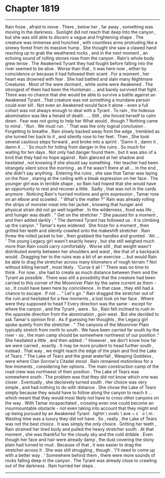 
# Chapter 1819


---

Rain froze , afraid to move .
There , below her , far away , something was moving In the darkness . Sunlight did not reach that deep Into the canyon , but she was still able to discern a vague and frightening shape .
The creature was immense and hunched , with countless arms protruding like a sinewy forest from its massive hump . She thought she saw a clawed hand reaching up to grab the weathered rocks , and in the next moment , an echoing sound of rolling stones rose from the canyon .
Rain's whole body grew tense .
The Awakened Tyrant they had fought before falling into the river seemed to be alive . Worse than that , it was here now , either by coincidence or because it had followed their scent .
For a moment , her heart was drowned with fear .
She had battled and slain many Nightmare Creatures . Most of the were dormant , while some were Awakened . The strongest of them had been the Huntsman ... and barely survived that fight .
There was no chance that she would be able to survive a battle against an Awakened Tyrant . That creature was not something a mundane person could ever kill . Not even an Awakened would face it alone - even a full cohort was not always enough to deal with a Tyrant .
To rain , the hideous abomination was like a herald of death .
... Still , she forced herself to calm down . Fear was not going to help her
What would , though ? Nothing came to mind .
‘ Run . We must run . '
That was the only logical conclusion .
Forgetting to breathe , Rain slowly backed away from the edge , trembled as she turned her back to it , and silently rose to her feet . Then , She took several cautious steps forward , and broke into a sprint .
'Damn it , damn it , damn it ... '
So much for hiding from danger in the ruins . So much for waiting for ten days . Not only had danger found them , but it was also of a kind that they had no hope against .
Rain glanced at her shadow and hesitated , not knowing if she should say something . Her teacher had been strangely silent since the morning , as if he wasn't there at all ...
In the end , she didn't say anything .
Entering the ruins , she saw that Tamar was laying on the floor , staring at the ceiling with a bleak expression on her face . The younger girl was in terrible shape , so Rain had hoped that she would have an opportunity to rest and recover a little .
Sadly , that was not in the cards anymore .
Noticing Rain's hurried motions and grim expression , Tamar rose on an elbow and scowled .
" What's the matter ?"
Rain was already rolling the strips of monster meat into her jacket , knowing that hunger and physical strain did not go well together . In the wilderness , food was life , and hunger was death .
" Get on the stretcher ."
She paused for a moment , and then added darkly :
" The damned Tyrant has followed us . It is climbing up the canyon ."
Tamar's eyes widened .
She froze for a moment , then gritted her teeth and silently crawled onto the makeshift stretcher .
Rain threw the rolled jacket to her , then grabbed the handles and grunted .
'Ah ... '
The young Legacy girl wasn't exactly heavy , but she still weighed much more than Rain could carry comfortably . Worse still , that weight wasn't distributed evenly between her shoulders and waist , like that of a backpack would . Dragging her to the ruins was a bit of an exercise ... but would Rain be able to drag the stretcher across many kilometers of rough terrain ?
Not without killing herself , most likely .
'Curse it all ! '
There was no time to think . For now , she had to create as much distance between them and the Tyrant as possible . There was still a possibility that the creature had been carried to this corner of the Moonriver Plain by the same current as them - so , It could have been here by coincidence . In that case , they still had a chance to escape .
If not ...
" Let's go ."
Rain dragged the stretcher out of the ruin and hesitated for a few moments , a lost look on her face .
Where were they supposed to head ?
Every direction was the same - except for where the canyon , and the Tyrant , were . So , Rain felt inclined to rush in the opposite direction from the abomination , goin west .
But she decided to ask Tamar's opinion first . As if guessing her thoughts , the Legacy girl spoke quietly from the stretcher .
" The canyons of the Moonriver Plain typically stretch from north to south . We have been carried far south by the river - so , the main camp should be somewhere northwest of our position ."
She hesitated a little , and then added :
" However , we don't know how far we were carried , exactly . It may be more prudent to head further south , instead . That way , we might reach the edge of the plain and find the Lake of Tears .”
The Lake of Tears and the great waterfall , Weeping Goddess , were where Clan Sorrow's Citadel stood .
Rain remained motionless for a few moments , considering her options .
The main construction camp of the road crew was northwest of their position . The Lake of Tears was somewhere south . The problem was that they did not know which one was closer .
Eventually , she decisively turned south .
Her choice was very simple , and had nothing to do with distance . She chose the Lake of Tears simply because they would have to follow along the canyon to reach it ... which meant that they would most likely not have to cross other canyons on the way .
With Tamar incapacitated , crossing even one could become an insurmountable obstacle - not even taking into account that they might end up being pursued by an Awakened Tyrant . lіghtn \ оvеlс \ аvе ~ c ` о \ m . Wasting time was a luxury they did not have .
So , really , the Lake of Tears was not the best choice . It was simply the only choice .
Gritting her teeth , Rain strained her tired body and pulled the heavy stretcher south .
At that moment , she was thankful for the cloudy sky and the cold dribble . Even though her face and hair were already damp , the dust covering the stony plain had turned to mud . Because of that , it was easier to drag the stretcher across it .
She was still struggling , though .
'I'll need to come up with a better way . '
Somewhere behind them , there were more sounds of rocks falling deep in the canyon . The Tyrant was already close to crawling out of the darkness .
Rain hurried her steps .

---

